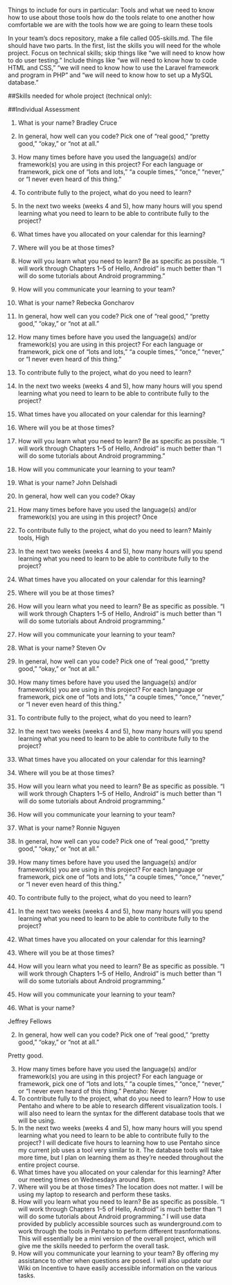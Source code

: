 Things to include for ours in particular:
Tools and what we need to know how to use about those tools
how do the tools relate to one another
how comfortable we are with the tools
how we are going to learn these tools

In your team’s docs repository, make a file called 005-skills.md. The file should have two parts. In the first, list the skills you will need for the whole project. Focus on technical skills; skip things like “we will need to know how to do user testing.” Include things like “we will need to know how to code HTML and CSS,” “we will need to know how to use the Laravel framework and program in PHP” and “we will need to know how to set up a MySQL database.”

##Skills needed for whole project (technical only):

##Individual Assessment

1. What is your name? Bradley Cruce
2. In general, how well can you code? Pick one of “real good,” “pretty good,” “okay,” or “not at all.”
3. How many times before have you used the language(s) and/or framework(s) you are using in this project? For each language or framework, pick one of “lots and lots,” “a couple times,” “once,” “never,” or “I never even heard of this thing.”
4. To contribute fully to the project, what do you need to learn?
5. In the next two weeks (weeks 4 and 5), how many hours will you spend learning what you need to learn to be able to contribute fully to the project?
6. What times have you allocated on your calendar for this learning?
7. Where will you be at those times?
8. How will you learn what you need to learn? Be as specific as possible. “I will work through Chapters 1–5 of Hello, Android” is much better than “I will do some tutorials about Android programming.”
9. How will you communicate your learning to your team?

1. What is your name? Rebecka Goncharov
2. In general, how well can you code? Pick one of “real good,” “pretty good,” “okay,” or “not at all.”
3. How many times before have you used the language(s) and/or framework(s) you are using in this project? For each language or framework, pick one of “lots and lots,” “a couple times,” “once,” “never,” or “I never even heard of this thing.”
4. To contribute fully to the project, what do you need to learn?
5. In the next two weeks (weeks 4 and 5), how many hours will you spend learning what you need to learn to be able to contribute fully to the project?
6. What times have you allocated on your calendar for this learning?
7. Where will you be at those times?
8. How will you learn what you need to learn? Be as specific as possible. “I will work through Chapters 1–5 of Hello, Android” is much better than “I will do some tutorials about Android programming.”
9. How will you communicate your learning to your team?

1. What is your name? John Delshadi
2. In general, how well can you code? Okay
3. How many times before have you used the language(s) and/or framework(s) you are using in this project? Once
4. To contribute fully to the project, what do you need to learn? Mainly tools, High 
5. In the next two weeks (weeks 4 and 5), how many hours will you spend learning what you need to learn to be able to contribute fully to the project?
6. What times have you allocated on your calendar for this learning?
7. Where will you be at those times?
8. How will you learn what you need to learn? Be as specific as possible. “I will work through Chapters 1–5 of Hello, Android” is much better than “I will do some tutorials about Android programming.”
9. How will you communicate your learning to your team?

1. What is your name? Steven Ov
2. In general, how well can you code? Pick one of “real good,” “pretty good,” “okay,” or “not at all.”
3. How many times before have you used the language(s) and/or framework(s) you are using in this project? For each language or framework, pick one of “lots and lots,” “a couple times,” “once,” “never,” or “I never even heard of this thing.”
4. To contribute fully to the project, what do you need to learn?
5. In the next two weeks (weeks 4 and 5), how many hours will you spend learning what you need to learn to be able to contribute fully to the project?
6. What times have you allocated on your calendar for this learning?
7. Where will you be at those times?
8. How will you learn what you need to learn? Be as specific as possible. “I will work through Chapters 1–5 of Hello, Android” is much better than “I will do some tutorials about Android programming.”
9. How will you communicate your learning to your team?

1. What is your name? Ronnie Nguyen
2. In general, how well can you code? Pick one of “real good,” “pretty good,” “okay,” or “not at all.”
3. How many times before have you used the language(s) and/or framework(s) you are using in this project? For each language or framework, pick one of “lots and lots,” “a couple times,” “once,” “never,” or “I never even heard of this thing.”
4. To contribute fully to the project, what do you need to learn?
5. In the next two weeks (weeks 4 and 5), how many hours will you spend learning what you need to learn to be able to contribute fully to the project?
6. What times have you allocated on your calendar for this learning?
7. Where will you be at those times?
8. How will you learn what you need to learn? Be as specific as possible. “I will work through Chapters 1–5 of Hello, Android” is much better than “I will do some tutorials about Android programming.”
9. How will you communicate your learning to your team?

1. What is your name? 

Jeffrey Fellows

2. In general, how well can you code? Pick one of “real good,” “pretty good,” “okay,” or “not at all.” 

Pretty good.

3. How many times before have you used the language(s) and/or framework(s) you are using in this project? For each language or framework, pick one of “lots and lots,” “a couple times,” “once,” “never,” or “I never even heard of this thing.”
Pentaho: Never
4. To contribute fully to the project, what do you need to learn?
How to use Pentaho and where to be able to research different visualization tools. I will also need to learn the syntax for the different database tools that we will be using. 
5. In the next two weeks (weeks 4 and 5), how many hours will you spend learning what you need to learn to be able to contribute fully to the project?
I will dedicate five hours to learning how to use Pentaho since my current job uses a tool very similar to it. The database tools will take more time, but I plan on learning them as they’re needed throughout the entire project course.
6. What times have you allocated on your calendar for this learning?
After our meeting times on Wednesdays around 8pm.
7. Where will you be at those times?
The location does not matter. I will be using my laptop to research and perform these tasks.
8. How will you learn what you need to learn? Be as specific as possible. “I will work through Chapters 1–5 of Hello, Android” is much better than “I will do some tutorials about Android programming.”
I will use data provided by publicly accessible sources such as wunderground.com to work through the tools in Pentaho to perform different trasnformations. This will essentially be a mini version of the overall project, which will give me the skills needed to perform the overall task.
9. How will you communicate your learning to your team?
By offering my assistance to other when questions are posed. I will also update our Wiki on Incentive to have easily accessible information on the various tasks.

